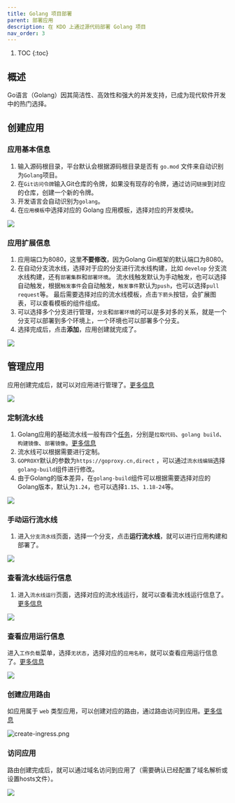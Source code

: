 ```yaml
---
title: Golang 项目部署
parent: 部署应用
description: 在 KDO 上通过源代码部署 Golang 项目
nav_order: 3
---
```


1. TOC
{:toc}

## 概述
Go语言（Golang）因其简洁性、高效性和强大的并发支持，已成为现代软件开发中的热门选择。

## 创建应用

### 应用基本信息
1. 输入源码根目录，平台默认会根据源码根目录是否有 `go.mod` 文件来自动识别为`Golang`项目。
2. 在`Git访问令牌`输入Git仓库的令牌，如果没有现存的令牌，通过访问`链接`到对应的仓库，创建一个新的令牌。
3. 开发语言会自动识别为`golang`。
4. 在`应用模板`中选择对应的 Golang 应用模板，选择对应的开发模块。

![](imgs/create-repo.png)

### 应用扩展信息
1. 应用端口为8080，这里**不要修改**，因为Golang Gin框架的默认端口为8080。
2. 在自动分支流水线，选择对于应的分支进行流水线构建，比如 `develop` 分支流水线构建，还有`部署集群`和`部署环境`。
   流水线触发默认为手动触发，也可以选择自动触发，根据`触发事件`会自动触发，`触发事件`默认为`push`，也可以选择`pull request`等。
   最后需要选择对应的流水线模板，点击`下箭头`按钮，会扩展图表，可以查看模板的组件组成。
3. 可以选择多个分支进行管理，`分支`和`部署环境`的可以是多对多的关系，就是一个分支可以部署到多个环境上，一个环境也可以部署多个分支。
4. 选择完成后，点击**添加**，应用创建就完成了。

![](imgs/repo-info.png)

## 管理应用
应用创建完成后，就可以对应用进行管理了。[更多信息](/docs/dev/applications/repository#应用管理)

![](imgs/repo-detail.png)


### 定制流水线
1. Golang应用的基础流水线一般有四个[任务](/docs/dev/applications/pipelines#task)，分别是`拉取代码`、`golang build`、`构建镜像`、`部署镜像`。[更多信息](/docs/dev/applications/pipelines)
2. 流水线可以根据需要进行定制。
3. `GOPROXY`默认的参数为`https://goproxy.cn,direct` ，可以通过`流水线编辑`选择`golang-build`组件进行修改。
4. 由于Golang的版本差异，在`golang-build`组件可以根据需要选择对应的Golang版本，默认为`1.24`，也可以选择`1.15`、`1.18-24`等。

![](imgs/edit-pipelinerun.png)

### 手动运行流水线
1. 进入`分支流水线`页面，选择一个分支，点击**运行流水线**，就可以进行应用构建和部署了。

![](imgs/manual-run.png)


### 查看流水线运行信息
1. 进入`流水线运行`页面，选择对应的流水线运行，就可以查看流水线运行信息了。[更多信息](/docs/dev/applications/pipelines)

![](imgs/pipelinerun-info.png)

### 查看应用运行信息
进入`工作负载`菜单，选择`无状态`，选择对应的`应用名称`，就可以查看应用运行信息了。[更多信息](/docs/dev/workloads/deployments)

![](imgs/workload.png)


### 创建应用路由
如应用属于 `web` 类型应用，可以创建对应的路由，通过路由访问到应用。[更多信息](/docs/dev/network-stroage/ingresses#新增路由)

![create-ingress.png](imgs/create-ingress.png)


### 访问应用
路由创建完成后，就可以通过域名访问到应用了（需要确认已经配置了域名解析或设置hosts文件）。

![](imgs/access-web.png)
